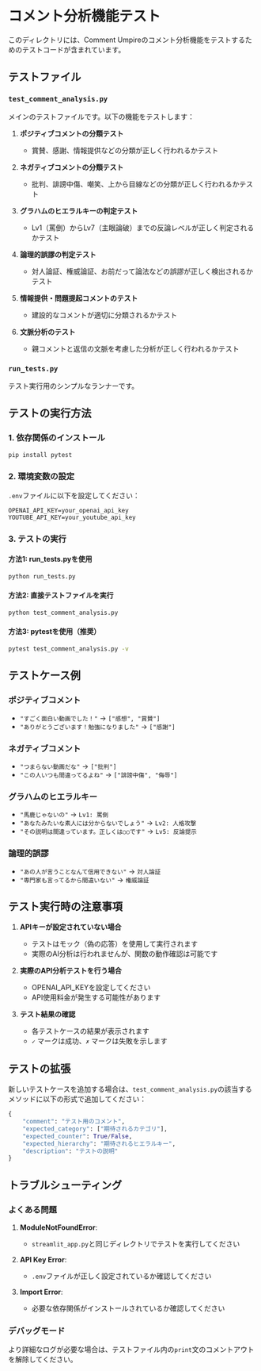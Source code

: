 # コメント分析機能テスト

このディレクトリには、Comment Umpireのコメント分析機能をテストするためのテストコードが含まれています。

## テストファイル

### `test_comment_analysis.py`
メインのテストファイルです。以下の機能をテストします：

1. **ポジティブコメントの分類テスト**
   - 賞賛、感謝、情報提供などの分類が正しく行われるかテスト

2. **ネガティブコメントの分類テスト**
   - 批判、誹謗中傷、嘲笑、上から目線などの分類が正しく行われるかテスト

3. **グラハムのヒエラルキーの判定テスト**
   - Lv1（罵倒）からLv7（主眼論破）までの反論レベルが正しく判定されるかテスト

4. **論理的誤謬の判定テスト**
   - 対人論証、権威論証、お前だって論法などの誤謬が正しく検出されるかテスト

5. **情報提供・問題提起コメントのテスト**
   - 建設的なコメントが適切に分類されるかテスト

6. **文脈分析のテスト**
   - 親コメントと返信の文脈を考慮した分析が正しく行われるかテスト

### `run_tests.py`
テスト実行用のシンプルなランナーです。

## テストの実行方法

### 1. 依存関係のインストール
```bash
pip install pytest
```

### 2. 環境変数の設定
`.env`ファイルに以下を設定してください：
```
OPENAI_API_KEY=your_openai_api_key
YOUTUBE_API_KEY=your_youtube_api_key
```

### 3. テストの実行

#### 方法1: run_tests.pyを使用
```bash
python run_tests.py
```

#### 方法2: 直接テストファイルを実行
```bash
python test_comment_analysis.py
```

#### 方法3: pytestを使用（推奨）
```bash
pytest test_comment_analysis.py -v
```

## テストケース例

### ポジティブコメント
- `"すごく面白い動画でした！"` → `["感想", "賞賛"]`
- `"ありがとうございます！勉強になりました"` → `["感謝"]`

### ネガティブコメント
- `"つまらない動画だな"` → `["批判"]`
- `"この人いつも間違ってるよね"` → `["誹謗中傷", "侮辱"]`

### グラハムのヒエラルキー
- `"馬鹿じゃないの"` → `Lv1: 罵倒`
- `"あなたみたいな素人には分からないでしょう"` → `Lv2: 人格攻撃`
- `"その説明は間違っています。正しくは○○です"` → `Lv5: 反論提示`

### 論理的誤謬
- `"あの人が言うことなんて信用できない"` → `対人論証`
- `"専門家も言ってるから間違いない"` → `権威論証`

## テスト実行時の注意事項

1. **APIキーが設定されていない場合**
   - テストはモック（偽の応答）を使用して実行されます
   - 実際のAI分析は行われませんが、関数の動作確認は可能です

2. **実際のAPI分析テストを行う場合**
   - OPENAI_API_KEYを設定してください
   - API使用料金が発生する可能性があります

3. **テスト結果の確認**
   - 各テストケースの結果が表示されます
   - `✓` マークは成功、`✗` マークは失敗を示します

## テストの拡張

新しいテストケースを追加する場合は、`test_comment_analysis.py`の該当するメソッドに以下の形式で追加してください：

```python
{
    "comment": "テスト用のコメント",
    "expected_category": ["期待されるカテゴリ"],
    "expected_counter": True/False,
    "expected_hierarchy": "期待されるヒエラルキー",
    "description": "テストの説明"
}
```

## トラブルシューティング

### よくある問題

1. **ModuleNotFoundError**: 
   - `streamlit_app.py`と同じディレクトリでテストを実行してください

2. **API Key Error**:
   - `.env`ファイルが正しく設定されているか確認してください

3. **Import Error**:
   - 必要な依存関係がインストールされているか確認してください

### デバッグモード

より詳細なログが必要な場合は、テストファイル内の`print`文のコメントアウトを解除してください。